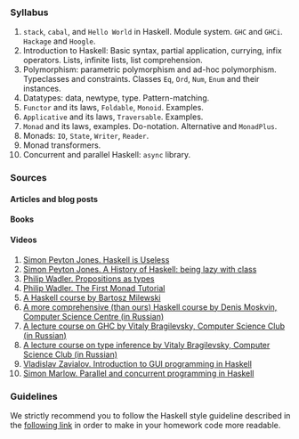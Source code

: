 ### Syllabus

1. `stack`, `cabal`, and `Hello World` in Haskell. Module system. `GHC` and `GHCi`. `Hackage` and `Hoogle`.
2. Introduction to Haskell: Basic syntax, partial application, currying, infix operators. Lists, infinite lists, list comprehension.
3. Polymorphism: parametric polymorphism and ad-hoc polymorphism. Typeclasses and constraints. Classes `Eq`, `Ord`, `Num`, `Enum` and their instances.
4. Datatypes: data, newtype, type. Pattern-matching.
5. `Functor` and its laws, `Foldable`, `Monoid`. Examples.
6. `Applicative` and its laws, `Traversable`. Examples.
7. `Monad` and its laws, examples. Do-notation. Alternative and `MonadPlus`.
8. Monads: `IO`, `State`, `Writer`, `Reader`.
9. Monad transformers.
10. Concurrent and parallel Haskell: `async` library.

### Sources

#### Articles and blog posts

#### Books

#### Videos

1. [Simon Peyton Jones. Haskell is Useless](https://www.youtube.com/watch?v=iSmkqocn0oQ)
2. [Simon Peyton Jones. A History of Haskell: being lazy with class](https://www.youtube.com/watch?v=06x8Wf2r2Mc)
3. [Philip Wadler. Propositions as types](https://www.youtube.com/watch?v=IOiZatlZtGU)
4. [Philip Wadler. The First Monad Tutorial](https://www.youtube.com/watch?v=yjmKMhJOJos)
5. [A Haskell course by Bartosz Milewski](https://www.youtube.com/playlist?list=PL0pwx9zqJ9IamHxRXTf34dC3JeQ2oYmfJ)
6. [A more comprehensive (than ours) Haskell course by Denis Moskvin, Computer Science Centre (in Russian)](https://compscicenter.ru/courses/func-prog/2019-spring/)
7. [A lecture course on GHC by Vitaly Bragilevsky, Computer Science Club (in Russian)](https://www.lektorium.tv/node/32421)
8. [A lecture course on type inference by Vitaly Bragilevsky, Computer Science Club (in Russian)](https://compsciclub.ru/courses/2019-spring/6.423-types/)
9. [Vladislav Zavialov. Introduction to GUI programming in Haskell](https://www.youtube.com/watch?v=k1aq8ikO-8Q)
10. [Simon Marlow. Parallel and concurrent programming in Haskell](https://www.youtube.com/watch?v=lqG3mURwUxo)

### Guidelines

We strictly recommend you to follow the Haskell style guideline described in the [following link](https://github.com/serokell/style/blob/master/haskell.md) in order to make in your homework code more readable.
